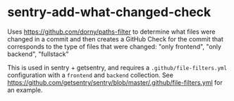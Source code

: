 # sentry-add-what-changed-check


Uses https://github.com/dorny/paths-filter to determine what files were changed in a commit and then creates a GitHub Check
for the commit that corresponds to the type of files that were changed: "only frontend", "only backend", "fullstack"

This is used in sentry + getsentry, and requires a `.github/file-filters.yml` configuration with a `frontend` and `backend` collection. See https://github.com/getsentry/sentry/blob/master/.github/file-filters.yml for an example.
